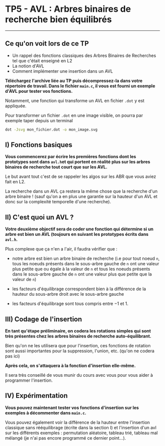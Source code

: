 # TP5 - AVL : Arbres binaires de recherche bien équilibrés

---

## Ce qu'on voit lors de ce TP

- Un rappel des fonctions classiques des Arbres Binaires de Recherches tel que c'était enseigné en L2
- La notion d'AVL
- Comment implémenter une insertion dans un AVL

**Téléchargez l'archive liée au TP puis décompressez-la dans votre répertoire de
travail. Dans le fichier `main.c`, il vous est fourni un exemple d'AVL pour tester vos fonctions.**

Notamment, une fonction qui transforme un AVL en fichier `.dot` y est appliquée.

Pour transformer un fichier `.dot` en une image visible, on pourra par exemple taper depuis un terminal 

```bash
dot -Jsvg mon_fichier.dot -o mon_image.svg
```

## I) Fonctions basiques

**Vous commencerez par écrire les premières fonctions dont les prototypes sont dans `avl.h`et qui portent en réalité plus sur les arbres binaires de recherche tout court que sur les AVL.**

Le but avant tout c'est de se rappeler les algos sur les ABR que vous aviez fait en L2. 

La recherche dans un AVL ça restera la même chose que la recherche d'un arbre binaire ! (sauf qu'on a en plus une garantie sur la hauteur d'un AVL et donc sur la complexité temporelle d'une recherche).

## II) C'est quoi un AVL ?

**Votre deuxième objectif sera de coder une fonction qui détermine si un arbre est bien un AVL (toujours en suivant les prototypes écrits dans `avl.h`.**

Plus complexe que ça n'en a l'air, il faudra vérifier que :

* notre arbre est bien un arbre binaire de recherche (i.e pour tout noeud `n`, tous les noeuds présents dans le sous-arbre gauche de `n` ont une valeur plus petite que ou égale à la valeur de `n` et tous les noeuds présents dans le sous-arbre gauche de `n` ont une valeur plus que petite que la valeur de `n`)

* les facteurs d'équilibrage correspondent bien à la différence de la hauteur du sous-arbre droit avec le sous-arbre gauche

* les facteurs d'équilibrage sont tous compris entre $-1$ et $1$.

## III) Codage de l'insertion

**En tant qu'étape préliminaire, on codera les rotations simples qui sont très présentes chez les arbres binaires de recherche auto-équilibrant.**

Bien qu'on ne les utilisera que pour l'insertion, ces fonctions de rotation sont aussi importantes pour la suppression, l'union, etc. (qu'on ne codera pas ici)

**Après cela, on s'attaquera à la fonction d'insertion elle-même.**

Il sera très conseillé de vous munir du cours avec vous pour vous aider à programmer l'insertion. 

## IV) Expérimentation

**Vous pouvez maintenant tester vos fonctions d'insertion sur les exemples à décommenter dans `main.c`.**

Vous pouvez également voir la différence de la hauteur entre l'insertion classique sans rééquilibrage (écrite dans la section I) et l'insertion d'un avl sur les différents exemples : permutation aléatoire, tableau trié, tableau mal mélangé (je n'ai pas encore programmé ce dernier point...).

